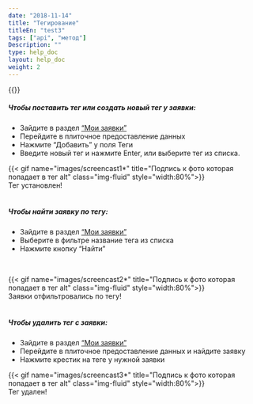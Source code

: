 ```yaml
---
date: "2018-11-14"
title: "Тегирование"
titleEn: "test3"
tags: ["api", "метод"]
Description: ""
type: help_doc
layout: help_doc
weight: 2
---
```


{{<alert icon="info-circle" color="alert11-light" text="Теги позволяют быстро найти заявку среди других." close="false">}}


##### Чтобы поставить тег или создать новый тег у заявки:
* Зайдите в раздел <a href=" https://my.fesco.com/requests" target="_blank">“Мои заявки” </a>
* Перейдите в плиточное предоставление данных
* Нажмите “Добавить” у поля Теги
* Введите новый тег и нажмите Enter, или выберите тег из списка. <br/>

{{< gif name="images/screencast1*" title="Подпись к фото которая попадает в тег alt" class="img-fluid" style="width:80%">}}
<br/>
Тег установлен!
<br/>
<br/>
##### Чтобы найти заявку по тегу:
* Зайдите в раздел <a href=" https://my.fesco.com/requests" target="_blank">“Мои заявки” </a> 
* Выберите в фильтре название тега из списка
* Нажмите кнопку “Найти”
<br/>

{{< gif name="images/screencast2*" title="Подпись к фото которая попадает в тег alt" class="img-fluid" style="width:80%">}}
<br/>
Заявки отфильтровались по тегу!
<br/>
<br/>
##### Чтобы удалить тег с заявки:
* Зайдите в раздел <a href=" https://my.fesco.com/requests" target="_blank">“Мои заявки” </a> 
* Перейдите в плиточное предоставление данных и найдите заявку
* Нажмите крестик на теге у нужной заявки <br/>

{{< gif name="images/screencast3*" title="Подпись к фото которая попадает в тег alt" class="img-fluid" style="width:80%">}}
 <br/>
Тег удален!
 <br/>



